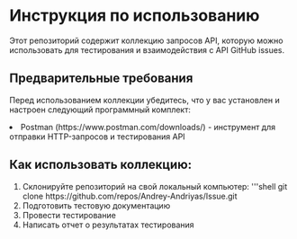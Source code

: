 # Инструкция по использованию
Этот репозиторий содержит коллекцию запросов API, которую можно использовать для тестирования и взаимодействия с API GitHub issues.

## Предварительные требования
Перед использованием коллекции убедитесь, что у вас установлен и настроен следующий программный комплект:
<li>Postman (https://www.postman.com/downloads/) - инструмент для отправки HTTP-запросов и тестирования API</li>

## Как использовать коллекцию:
<ol>
  <li>Склонируйте репозиторий на свой локальный компьютер:
  '''shell
  git clone https://github.com/repos/Andrey-Andriyas/Issue.git</li>  
  <li>Подготовить тестовую документацию</li>  
  <li>Провести тестирование</li>  
  <li>Написать отчет о результатах тестирования</li>  
</ol>


